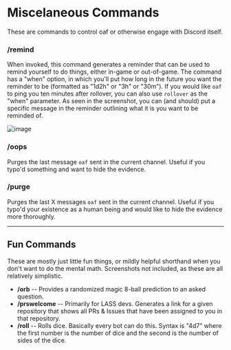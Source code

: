 # Miscelaneous Commands

These are commands to control oaf or otherwise engage with Discord itself.

### /remind

When invoked, this command generates a reminder that can be used to remind yourself to do things, either in-game or out-of-game. The command has a "when" option, in which you'll put how long in the future you want the reminder to be (formatted as "1d2h" or "3h" or "30m"). If you would like `oaf` to ping you ten minutes after rollover, you can also use `rollover` as the "when" parameter. As seen in the screenshot, you can (and should) put a specific message in the reminder outlining what it is you want to be reminded of.

![image](https://user-images.githubusercontent.com/8014761/172413083-1bf7ea24-f342-4423-8d59-4c97fa7b2fb6.png)

### /oops

Purges the last message `oaf` sent in the current channel. Useful if you typo'd something and want to hide the evidence.

### /purge

Purges the last X messages `oaf` sent in the current channel. Useful if you typo'd your existence as a human being and would like to hide the evidence more thoroughly.

---

## Fun Commands

These are mostly just little fun things, or mildly helpful shorthand when you don't want to do the mental math. Screenshots not included, as these are all relatively simplistic.

- **/orb** -- Provides a randomized magic 8-ball prediction to an asked question.
- **/prswelcome** -- Primarily for LASS devs. Generates a link for a given repository that shows all PRs & Issues that have been assigned to you in that repository.
- **/roll** -- Rolls dice. Basically every bot can do this. Syntax is "4d7" where the first number is the number of dice and the second is the number of sides of the dice.
